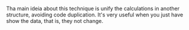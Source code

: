 Tha main ideia about this technique is unify the calculations in another structure, avoiding code duplication. It's very useful when you just have show the data, that is, they not change.